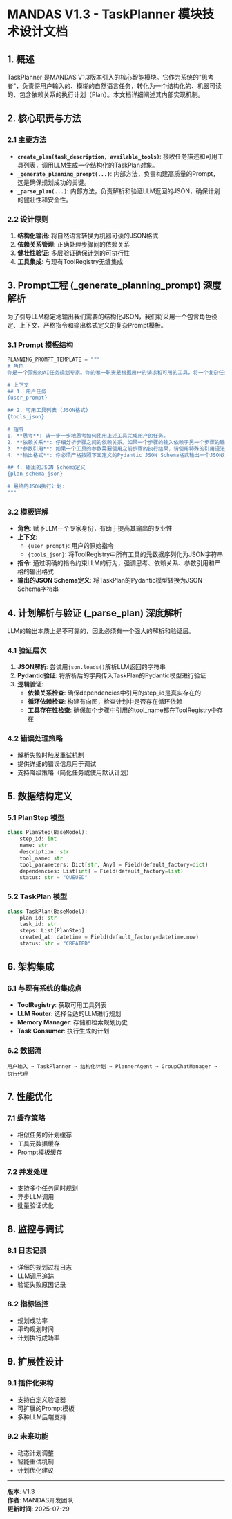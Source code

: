 # MANDAS V1.3 - TaskPlanner 模块技术设计文档

## 1. 概述

TaskPlanner 是MANDAS V1.3版本引入的核心智能模块。它作为系统的"思考者"，负责将用户输入的、模糊的自然语言任务，转化为一个结构化的、机器可读的、包含依赖关系的执行计划（Plan）。本文档详细阐述其内部实现机制。

## 2. 核心职责与方法

### 2.1 主要方法

- **`create_plan(task_description, available_tools)`**: 接收任务描述和可用工具列表，调用LLM生成一个结构化的TaskPlan对象。
- **`_generate_planning_prompt(...)`**: 内部方法，负责构建高质量的Prompt，这是确保规划成功的关键。
- **`_parse_plan(...)`**: 内部方法，负责解析和验证LLM返回的JSON，确保计划的健壮性和安全性。

### 2.2 设计原则

1. **结构化输出**: 将自然语言转换为机器可读的JSON格式
2. **依赖关系管理**: 正确处理步骤间的依赖关系
3. **健壮性验证**: 多层验证确保计划的可执行性
4. **工具集成**: 与现有ToolRegistry无缝集成

## 3. Prompt工程 (_generate_planning_prompt) 深度解析

为了引导LLM稳定地输出我们需要的结构化JSON，我们将采用一个包含角色设定、上下文、严格指令和输出格式定义的复杂Prompt模板。

### 3.1 Prompt 模板结构

```python
PLANNING_PROMPT_TEMPLATE = """
# 角色
你是一个顶级的AI任务规划专家。你的唯一职责是根据用户的请求和可用的工具，将一个复杂任务分解为一个由多个步骤组成的、逻辑严密的JSON执行计划。

# 上下文
## 1. 用户任务
{user_prompt}

## 2. 可用工具列表 (JSON格式)
{tools_json}

# 指令
1. **思考**: 请一步一步地思考如何使用上述工具完成用户的任务。
2. **依赖关系**: 仔细分析步骤之间的依赖关系。如果一个步骤的输入依赖于另一个步骤的输出，必须正确设置`dependencies`字段。
3. **参数引用**: 如果一个工具的参数需要使用之前步骤的执行结果，请使用特殊的引用语法 `@{{steps.STEP_ID.result}}`。例如，`"input_text": "@{{steps.1.result}}"`。
4. **输出格式**: 你必须严格按照下面定义的Pydantic JSON Schema格式输出一个JSON对象，不要包含任何额外的解释或Markdown标记。

## 4. 输出的JSON Schema定义
{plan_schema_json}

# 最终的JSON执行计划:
"""
```

### 3.2 模板详解

- **角色**: 赋予LLM一个专家身份，有助于提高其输出的专业性
- **上下文**:
  - `{user_prompt}`: 用户的原始指令
  - `{tools_json}`: 将ToolRegistry中所有工具的元数据序列化为JSON字符串
- **指令**: 通过明确的指令约束LLM的行为，强调思考、依赖关系、参数引用和严格的输出格式
- **输出的JSON Schema定义**: 将TaskPlan的Pydantic模型转换为JSON Schema字符串

## 4. 计划解析与验证 (_parse_plan) 深度解析

LLM的输出本质上是不可靠的，因此必须有一个强大的解析和验证层。

### 4.1 验证层次

1. **JSON解析**: 尝试用`json.loads()`解析LLM返回的字符串
2. **Pydantic验证**: 将解析后的字典传入TaskPlan的Pydantic模型进行验证
3. **逻辑验证**:
   - **依赖关系检查**: 确保dependencies中引用的step_id是真实存在的
   - **循环依赖检查**: 构建有向图，检查计划中是否存在循环依赖
   - **工具存在性检查**: 确保每个步骤中引用的tool_name都在ToolRegistry中存在

### 4.2 错误处理策略

- 解析失败时触发重试机制
- 提供详细的错误信息用于调试
- 支持降级策略（简化任务或使用默认计划）

## 5. 数据结构定义

### 5.1 PlanStep 模型

```python
class PlanStep(BaseModel):
    step_id: int
    name: str
    description: str
    tool_name: str
    tool_parameters: Dict[str, Any] = Field(default_factory=dict)
    dependencies: List[int] = Field(default_factory=list)
    status: str = "QUEUED"
```

### 5.2 TaskPlan 模型

```python
class TaskPlan(BaseModel):
    plan_id: str
    task_id: str
    steps: List[PlanStep]
    created_at: datetime = Field(default_factory=datetime.now)
    status: str = "CREATED"
```

## 6. 架构集成

### 6.1 与现有系统的集成点

- **ToolRegistry**: 获取可用工具列表
- **LLM Router**: 选择合适的LLM进行规划
- **Memory Manager**: 存储和检索规划历史
- **Task Consumer**: 执行生成的计划

### 6.2 数据流

```
用户输入 → TaskPlanner → 结构化计划 → PlannerAgent → GroupChatManager → 执行代理
```

## 7. 性能优化

### 7.1 缓存策略

- 相似任务的计划缓存
- 工具元数据缓存
- Prompt模板缓存

### 7.2 并发处理

- 支持多个任务同时规划
- 异步LLM调用
- 批量验证优化

## 8. 监控与调试

### 8.1 日志记录

- 详细的规划过程日志
- LLM调用追踪
- 验证失败原因记录

### 8.2 指标监控

- 规划成功率
- 平均规划时间
- 计划执行成功率

## 9. 扩展性设计

### 9.1 插件化架构

- 支持自定义验证器
- 可扩展的Prompt模板
- 多种LLM后端支持

### 9.2 未来功能

- 动态计划调整
- 智能重试机制
- 计划优化建议

---

**版本**: V1.3  
**作者**: MANDAS开发团队  
**更新时间**: 2025-07-29
